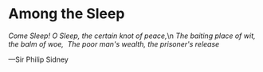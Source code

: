 # Among the Sleep

_Come Sleep! O Sleep, the certain knot of peace,_\n
_The baiting place of wit, the balm of woe,_ 
_The poor man's wealth, the prisoner's release_

—Sir Philip Sidney
